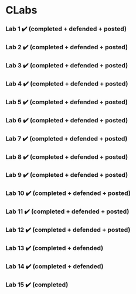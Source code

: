 # CLabs
### Lab 1  ✔️ (completed + defended + posted)
### Lab 2  ✔️ (completed + defended + posted)
### Lab 3  ✔️ (completed + defended + posted)
### Lab 4  ✔️ (completed + defended + posted)
### Lab 5  ✔️ (completed + defended + posted)
### Lab 6  ✔️ (completed + defended + posted)
### Lab 7  ✔️ (completed + defended + posted)
### Lab 8  ✔️ (completed + defended + posted)
### Lab 9  ✔️ (completed + defended + posted)
### Lab 10 ✔️ (completed + defended + posted)
### Lab 11 ✔️ (completed + defended + posted)
### Lab 12 ✔️ (completed + defended + posted)
### Lab 13 ✔️ (completed + defended)
### Lab 14 ✔️ (completed + defended)
### Lab 15 ✔️ (completed)
